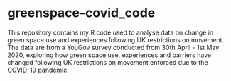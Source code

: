 # greenspace-covid_code
This repository contains my R code used to analyse data on change in green space use and experiences following UK restrictions on movement. The data are from a YouGov survey conducted from 30th April - 1st May 2020, exploring how green space use, experiences and barriers have changed following UK restrictions on movement enforced due to the COVID-19 pandemic. 
